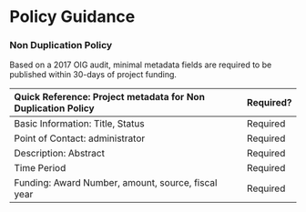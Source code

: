 # Policy Guidance

### Non Duplication Policy

Based on a 2017 OIG audit, minimal metadata fields are required to be published within 30-days of project funding. 

| Quick Reference: Project metadata for Non Duplication Policy | Required? |
| :--- | :--- |
| Basic Information: Title, Status | Required |
| Point of Contact: administrator | Required |
| Description: Abstract | Required |
| Time Period | Required |
| Funding: Award Number, amount, source, fiscal year | Required |

